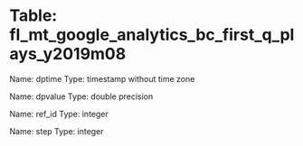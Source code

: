 Table: fl_mt_google_analytics_bc_first_q_plays_y2019m08
=======================================================

Name: dptime
Type: timestamp without time zone

Name: dpvalue
Type: double precision

Name: ref_id
Type: integer

Name: step
Type: integer

